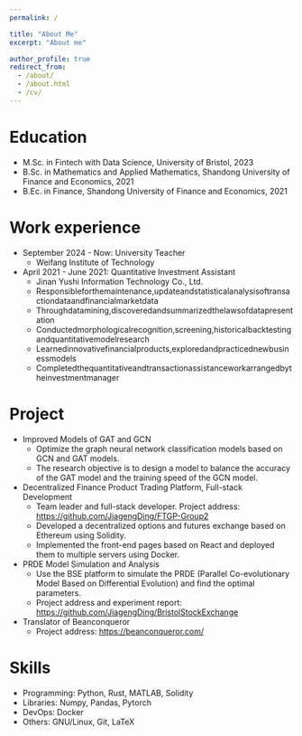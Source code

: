 ```yaml
---
permalink: /

title: "About Me"
excerpt: "About me"

author_profile: true
redirect_from:
  - /about/
  - /about.html
  - /cv/
---
```


Education
======
* M.Sc. in Fintech with Data Science, University of Bristol, 2023
* B.Sc. in Mathematics and Applied Mathematics, Shandong University of Finance and Economics, 2021
* B.Ec. in Finance, Shandong University of Finance and Economics, 2021


Work experience
======
* September 2024 - Now: University Teacher
  * Weifang Institute of Technology
* April 2021 - June 2021: Quantitative Investment Assistant
  * Jinan Yushi Information Technology Co., Ltd.
  * Responsibleforthemaintenance,updateandstatisticalanalysisoftransactiondataandfinancialmarketdata
  * Throughdatamining,discoveredandsummarizedthelawsofdatapresentation
  * Conductedmorphologicalrecognition,screening,historicalbacktestingandquantitativemodelresearch
  * Learnedinnovativefinancialproducts,exploredandpracticednewbusinessmodels
  * Completedthequantitativeandtransactionassistanceworkarrangedbytheinvestmentmanager


Project
======
* Improved Models of GAT and GCN
  * Optimize the graph neural network classification models based on GCN and GAT models.
  * The research objective is to design a model to balance the accuracy of the GAT model and the training speed of the GCN model.
* Decentralized Finance Product Trading Platform, Full-stack Development
  * Team leader and full-stack developer. Project address: https://github.com/JiagengDing/FTGP-Group2
  * Developed a decentralized options and futures exchange based on Ethereum using Solidity.
  * Implemented the front-end pages based on React and deployed them to multiple servers using Docker.
* PRDE Model Simulation and Analysis
  * Use the BSE platform to simulate the PRDE (Parallel Co-evolutionary Model Based on Differential Evolution) and find the optimal parameters.
  * Project address and experiment report: https://github.com/JiagengDing/BristolStockExchange
* Translator of Beanconqueror
  * Project address: https://beanconqueror.com/


Skills
======
* Programming: Python, Rust, MATLAB, Solidity
* Libraries: Numpy, Pandas, Pytorch
* DevOps: Docker
* Others: GNU/Linux, Git, LaTeX
